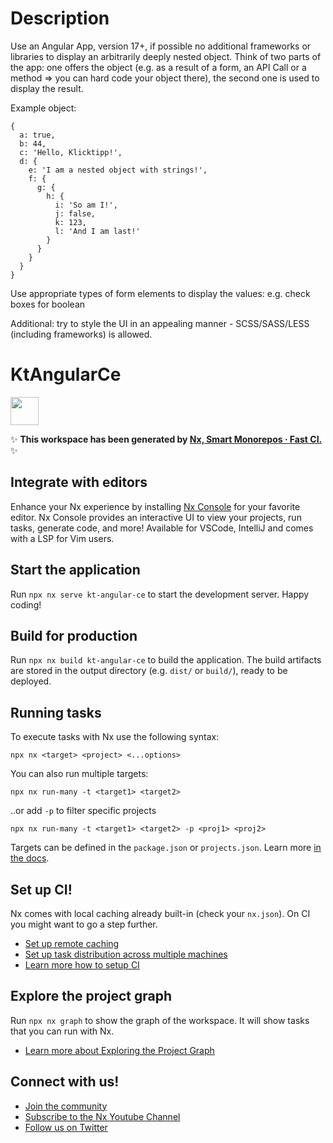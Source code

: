 # Description

Use an Angular App, version 17+, if possible no additional frameworks or libraries to display an arbitrarily deeply nested object. Think of two parts of the app: one offers the object (e.g. as a result of a form, an API Call or a method => you can hard code your object there), the second one is used to display the result.  

Example object:

```
{
  a: true,
  b: 44,
  c: 'Hello, Klicktipp!',
  d: {
    e: 'I am a nested object with strings!',
    f: {
      g: {
        h: {
          i: 'So am I!',
          j: false,
          k: 123,
          l: 'And I am last!'
        }
      }
    }
  }
}
```
Use appropriate types of form elements to display the values: e.g. check boxes for boolean

Additional: try to style the UI in an appealing manner - SCSS/SASS/LESS (including frameworks) is allowed.

# KtAngularCe

<a alt="Nx logo" href="https://nx.dev" target="_blank" rel="noreferrer"><img src="https://raw.githubusercontent.com/nrwl/nx/master/images/nx-logo.png" width="45"></a>

✨ **This workspace has been generated by [Nx, Smart Monorepos · Fast CI.](https://nx.dev)** ✨

## Integrate with editors

Enhance your Nx experience by installing [Nx Console](https://nx.dev/nx-console) for your favorite editor. Nx Console
provides an interactive UI to view your projects, run tasks, generate code, and more! Available for VSCode, IntelliJ and
comes with a LSP for Vim users.

## Start the application

Run `npx nx serve kt-angular-ce` to start the development server. Happy coding!

## Build for production

Run `npx nx build kt-angular-ce` to build the application. The build artifacts are stored in the output directory (e.g. `dist/` or `build/`), ready to be deployed.

## Running tasks

To execute tasks with Nx use the following syntax:

```
npx nx <target> <project> <...options>
```

You can also run multiple targets:

```
npx nx run-many -t <target1> <target2>
```

..or add `-p` to filter specific projects

```
npx nx run-many -t <target1> <target2> -p <proj1> <proj2>
```

Targets can be defined in the `package.json` or `projects.json`. Learn more [in the docs](https://nx.dev/features/run-tasks).

## Set up CI!

Nx comes with local caching already built-in (check your `nx.json`). On CI you might want to go a step further.

- [Set up remote caching](https://nx.dev/features/share-your-cache)
- [Set up task distribution across multiple machines](https://nx.dev/nx-cloud/features/distribute-task-execution)
- [Learn more how to setup CI](https://nx.dev/recipes/ci)

## Explore the project graph

Run `npx nx graph` to show the graph of the workspace.
It will show tasks that you can run with Nx.

- [Learn more about Exploring the Project Graph](https://nx.dev/core-features/explore-graph)

## Connect with us!

- [Join the community](https://nx.dev/community)
- [Subscribe to the Nx Youtube Channel](https://www.youtube.com/@nxdevtools)
- [Follow us on Twitter](https://twitter.com/nxdevtools)
